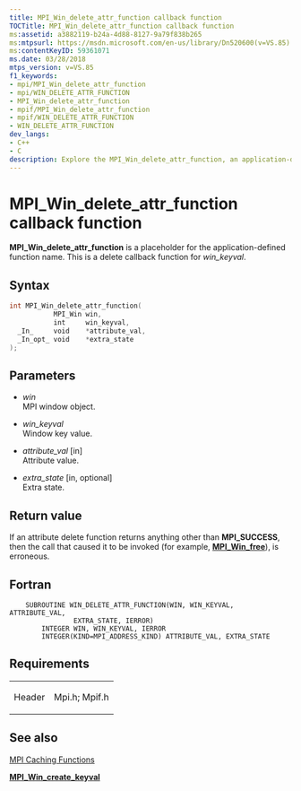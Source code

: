 ```yaml
---
title: MPI_Win_delete_attr_function callback function
TOCTitle: MPI_Win_delete_attr_function callback function
ms:assetid: a3882119-b24a-4d88-8127-9a79f838b265
ms:mtpsurl: https://msdn.microsoft.com/en-us/library/Dn520600(v=VS.85)
ms:contentKeyID: 59361071
ms.date: 03/28/2018
mtps_version: v=VS.85
f1_keywords:
- mpi/MPI_Win_delete_attr_function
- mpi/WIN_DELETE_ATTR_FUNCTION
- MPI_Win_delete_attr_function
- mpif/MPI_Win_delete_attr_function
- mpif/WIN_DELETE_ATTR_FUNCTION
- WIN_DELETE_ATTR_FUNCTION
dev_langs:
- C++
- C
description: Explore the MPI_Win_delete_attr_function, an application-defined callback function for win_keyval. Learn its syntax, parameters, and return value.
---
```


# MPI\_Win\_delete\_attr\_function callback function

**MPI\_Win\_delete\_attr\_function** is a placeholder for the application-defined function name. This is a delete callback function for *win\_keyval*.

## Syntax

``` c++
int MPI_Win_delete_attr_function(
           MPI_Win win,
           int     win_keyval,
  _In_     void    *attribute_val,
  _In_opt_ void    *extra_state
);
```

## Parameters

  - *win*  
    MPI window object.

  - *win\_keyval*  
    Window key value.

  - *attribute\_val* \[in\]  
    Attribute value.

  - *extra\_state* \[in, optional\]  
    Extra state.

## Return value

If an attribute delete function returns anything other than **MPI\_SUCCESS**, then the call that caused it to be invoked (for example, [**MPI\_Win\_free**](mpi-win-free-function.md)), is erroneous.

## Fortran

``` FORTRAN
    SUBROUTINE WIN_DELETE_ATTR_FUNCTION(WIN, WIN_KEYVAL, ATTRIBUTE_VAL,
                EXTRA_STATE, IERROR)
        INTEGER WIN, WIN_KEYVAL, IERROR
        INTEGER(KIND=MPI_ADDRESS_KIND) ATTRIBUTE_VAL, EXTRA_STATE
```

## Requirements

<table>
<colgroup>
<col/>
<col/>
</colgroup>
<tbody>
<tr class="odd">
<td><p>Header</p></td>
<td>Mpi.h;
Mpif.h</td>
</tr>
</tbody>
</table>


## See also

[MPI Caching Functions](mpi-caching-functions.md)

[**MPI\_Win\_create\_keyval**](mpi-win-create-keyval-function.md)

